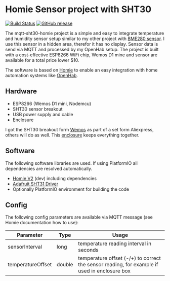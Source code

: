 # Homie Sensor project with SHT30  

[![Build Status](https://img.shields.io/travis/mhaack/mqtt-sht30-homie.svg?style=flat-square)](https://travis-ci.org/mhaack/mqtt-sht30-homie)
[![GitHub release](https://img.shields.io/github/release/mhaack/mqtt-sht30-homie.svg?style=flat-square)](https://github.com/mhaack/mqtt-sht30-homie/releases)

The mqtt-sht30-homie project is a simple and easy to integrate temperature and humidity sensor setup similar to my other project with [BME280 sensor](https://github.com/mhaack/mqtt-bme280-homie). I use this sensor in a hidden area, therefor it has no display. Sensor data is send via MQTT and processed by my OpenHab setup. The project is built with a cost-effective ESP8266 WiFi chip, Wemos D1 mine and sensor are available for a total price lower $10.

The software is based on [Homie](https://github.com/marvinroger/homie-esp8266) to enable an easy integration with home automation systems like [OpenHab](http://www.openhab.org).

## Hardware

- ESP8266 (Wemos D1 mini, Nodemcu)
- SHT30 sensor breakout
- USB power supply and cable
- Enclosure

I got the SHT30 breakout form [Wemos](https://wiki.wemos.cc/products:d1_mini_shields:sht30_shield) as part of a set form Aliexpress, others will do as well. This [enclosure](https://www.amazon.de/gp/product/B00PZYMLJ4) keeps everything together.

## Software

The following software libraries are used. If using PlatformIO all dependencies are resolved automatically.

- [Homie V2](https://github.com/marvinroger/homie-esp8266) (dev) including dependencies
- [Adafruit SHT31 Driver](https://github.com/adafruit/Adafruit_SHT31)
- Optionally PlatformIO environment for building the code

## Config

The following config parameters are available via MQTT message (see Homie documentation how to use):

Parameter           | Type        | Usage
------------------- | ----------- | -------
sensorInterval      | long        | temperature reading interval in seconds
temperatureOffset   | double      | temperature offset (-/+) to correct the sensor reading, for example if used in enclosure box
